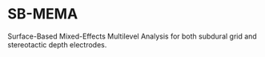 # SB-MEMA
Surface-Based Mixed-Effects Multilevel Analysis for both subdural grid and stereotactic depth electrodes.
